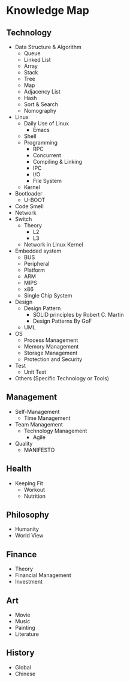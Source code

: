 # Knowledge Map

## Technology
+ Data Structure & Algorithm 
  + Queue
  + Linked List
  + Array
  + Stack
  + Tree
  + Map
  + Adjacency List
  + Hash
  + Sort & Search
  + Nomography
+ Linux
  + Daily Use of Linux
    + Emacs
  + Shell
  + Programming
    + RPC
    + Concurrent
    + Compiling & Linking
    + IPC
    + I/O
    + File System
  + Kernel
+ Bootloader
  + U-BOOT
+ Code Smell
+ Network
+ Switch
  + Theory
    + L2
    + L3
  + Network in Linux Kernel
+ Embedded system
  + BUS
  + Peripheral
  + Platform
  + ARM
  + MIPS
  + x86
  + Single Chip System
+ Design
  + Design Pattern
    + SOLID principles by Robert C. Martin
    + Design Patterns By GoF
  + UML
+ OS
  + Process Management
  + Memory Management
  + Storage Management
  + Protection and Security
+ Test
  + Unit Test 
+ Others (Specific Technology or Tools)
## Management
+ Self-Management
  + Time Management
+ Team Management
  + Technology Management
    + Agile
+ Quality
  + MANIFESTO
## Health
+ Keeping Fit
  + Workout
  + Nutrition
## Philosophy
+ Humanity
+ World View
## Finance
+ Theory
+ Financial Management
+ Investment
## Art
+ Movie
+ Music
+ Painting
+ Literature
## History
+ Global
+ Chinese
